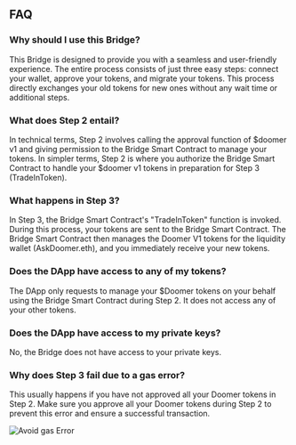 ## FAQ

### Why should I use this Bridge?

This Bridge is designed to provide you with a seamless and user-friendly experience. The entire process consists of just three easy steps: connect your wallet, approve your tokens, and migrate your tokens. This process directly exchanges your old tokens for new ones without any wait time or additional steps.

### What does Step 2 entail?

In technical terms, Step 2 involves calling the approval function of $doomer v1 and giving permission to the Bridge Smart Contract to manage your tokens. In simpler terms, Step 2 is where you authorize the Bridge Smart Contract to handle your $doomer v1 tokens in preparation for Step 3 (TradeInToken).

### What happens in Step 3?

In Step 3, the Bridge Smart Contract's "TradeInToken" function is invoked. During this process, your tokens are sent to the Bridge Smart Contract. The Bridge Smart Contract then manages the Doomer V1 tokens for the liquidity wallet (AskDoomer.eth), and you immediately receive your new tokens.

### Does the DApp have access to any of my tokens?

The DApp only requests to manage your $Doomer tokens on your behalf using the Bridge Smart Contract during Step 2. It does not access any of your other tokens.

### Does the DApp have access to my private keys?

No, the Bridge does not have access to your private keys.

### Why does Step 3 fail due to a gas error?

This usually happens if you have not approved all your Doomer tokens in Step 2. Make sure you approve all your Doomer tokens during Step 2 to prevent this error and ensure a successful transaction.

![Avoid gas Error](../static/img/error1.png)


